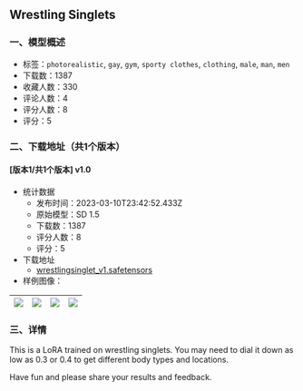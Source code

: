 ## Wrestling Singlets
### 一、模型概述

- 标签：`photorealistic`, `gay`, `gym`, `sporty clothes`, `clothing`, `male`, `man`, `men`
- 下载数：1387
- 收藏人数：330
- 评论人数：4
- 评分人数：8
- 评分：5

### 二、下载地址（共1个版本）

#### [版本1/共1个版本] v1.0

- 统计数据
  - 发布时间：2023-03-10T23:42:52.433Z
  - 原始模型：SD 1.5
  - 下载数：1387
  - 评分人数：8
  - 评分：5
- 下载地址
  - [wrestlingsinglet_v1.safetensors](https://civitai.com/api/download/models/8925)
- 样例图像：

| <img src="https://image.civitai.com/xG1nkqKTMzGDvpLrqFT7WA/00eaae62-eec5-4493-9efd-ebbec7bdc500/width=450/85326.jpeg" /> | <img src="https://image.civitai.com/xG1nkqKTMzGDvpLrqFT7WA/33668c47-2398-40d6-2126-f380b8a91800/width=450/85322.jpeg" /> | <img src="https://image.civitai.com/xG1nkqKTMzGDvpLrqFT7WA/cb2a4275-0ead-424d-fbff-9ae13bbe9000/width=450/85320.jpeg" /> | <img src="https://image.civitai.com/xG1nkqKTMzGDvpLrqFT7WA/fcf16f67-f072-4da9-a837-bbf29b60b800/width=450/85316.jpeg" /> |
| ---- | ---- | ---- | ---- |


### 三、详情
<p>This is a LoRA trained on wrestling singlets. You may need to dial it down as low as 0.3 or 0.4 to get different body types and locations. </p><p>Have fun and please share your results and feedback.</p>